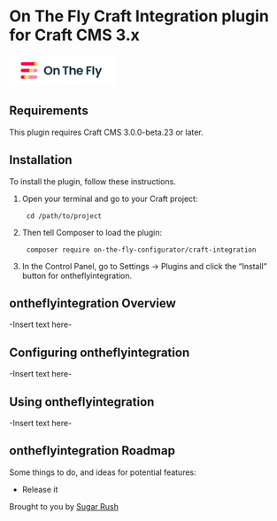 # On The Fly Craft Integration plugin for Craft CMS 3.x

![Screenshot](resources/img/plugin-logo.png)

## Requirements

This plugin requires Craft CMS 3.0.0-beta.23 or later.

## Installation

To install the plugin, follow these instructions.

1. Open your terminal and go to your Craft project:

        cd /path/to/project

2. Then tell Composer to load the plugin:

        composer require on-the-fly-configurator/craft-integration

3. In the Control Panel, go to Settings → Plugins and click the “Install” button for ontheflyintegration.

## ontheflyintegration Overview

-Insert text here-

## Configuring ontheflyintegration

-Insert text here-

## Using ontheflyintegration

-Insert text here-

## ontheflyintegration Roadmap

Some things to do, and ideas for potential features:

* Release it

Brought to you by [Sugar Rush](http://wearesugarrush.co/)
